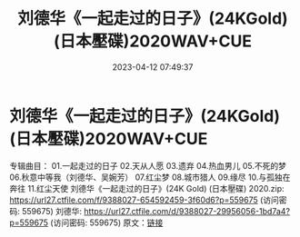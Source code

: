 ﻿---
title: 刘德华《一起走过的日子》(24KGold)(日本壓碟)2020WAV+CUE
date: 2023-04-12 07:49:37
categories: WAV车载音乐、镜像
tags: 华语中文
---
# 刘德华《一起走过的日子》(24KGold)(日本壓碟)2020WAV+CUE

专辑曲目：
01.一起走过的日子
02.天从人愿
03.遗弃
04.热血男儿
05.不死的梦
06.秋意中等我（刘德华、吴婉芳）
07.红尘梦
08.城市猎人
09.缘尽
10.与孤独在奔往
11.红尘天使
刘德华《一起走过的日子》(24K Gold) (日本壓碟) 2020.zip: https://url27.ctfile.com/f/9388027-654592459-3f60d6?p=559675
(访问密码: 559675)
刘德华: https://url27.ctfile.com/d/9388027-29956056-1bd7a4?p=559675
(访问密码: 559675)
原文：[链接](https://blog.sina.com.cn/s/blog_1647c7e76010311ep.html)